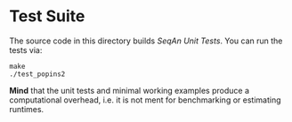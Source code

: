 # Test Suite

The source code in this directory builds *SeqAn Unit Tests*. You can run the tests via:

```
make
./test_popins2
```

**Mind** that the unit tests and minimal working examples produce a computational overhead, i.e. it is not ment for benchmarking or estimating runtimes.
